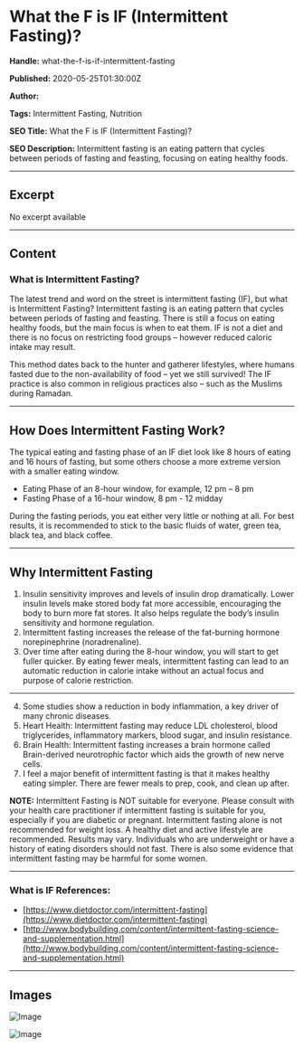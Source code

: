 # What the F is IF (Intermittent Fasting)?

**Handle:** what-the-f-is-if-intermittent-fasting

**Published:** 2020-05-25T01:30:00Z

**Author:**  

**Tags:** Intermittent Fasting, Nutrition

**SEO Title:** What the F is IF (Intermittent Fasting)?

**SEO Description:** Intermittent fasting is an eating pattern that cycles between periods of fasting and feasting, focusing on eating healthy foods.

---

## Excerpt

No excerpt available

---

## Content

### What is Intermittent Fasting?

The latest trend and word on the street is intermittent fasting (IF), but what is Intermittent Fasting? Intermittent fasting is an eating pattern that cycles between periods of fasting and feasting. There is still a focus on eating healthy foods, but the main focus is when to eat them. IF is not a diet and there is no focus on restricting food groups – however reduced caloric intake may result.

This method dates back to the hunter and gatherer lifestyles, where humans fasted due to the non-availability of food – yet we still survived! The IF practice is also common in religious practices also – such as the Muslims during Ramadan.

---

## How Does Intermittent Fasting Work?

The typical eating and fasting phase of an IF diet look like 8 hours of eating and 16 hours of fasting, but some others choose a more extreme version with a smaller eating window.

- Eating Phase of an 8-hour window, for example, 12 pm – 8 pm
- Fasting Phase of a 16-hour window, 8 pm - 12 midday

During the fasting periods, you eat either very little or nothing at all. For best results, it is recommended to stick to the basic fluids of water, green tea, black tea, and black coffee.

---

## Why Intermittent Fasting

1. Insulin sensitivity improves and levels of insulin drop dramatically. Lower insulin levels make stored body fat more accessible, encouraging the body to burn more fat stores. It also helps regulate the body’s insulin sensitivity and hormone regulation.
2. Intermittent fasting increases the release of the fat-burning hormone norepinephrine (noradrenaline).
3. Over time after eating during the 8-hour window, you will start to get fuller quicker. By eating fewer meals, intermittent fasting can lead to an automatic reduction in calorie intake without an actual focus and purpose of calorie restriction.

---

4. Some studies show a reduction in body inflammation, a key driver of many chronic diseases.
5. Heart Health: Intermittent fasting may reduce LDL cholesterol, blood triglycerides, inflammatory markers, blood sugar, and insulin resistance.
6. Brain Health: Intermittent fasting increases a brain hormone called Brain-derived neurotrophic factor which aids the growth of new nerve cells.
7. I feel a major benefit of intermittent fasting is that it makes healthy eating simpler. There are fewer meals to prep, cook, and clean up after.

**NOTE:** Intermittent Fasting is NOT suitable for everyone. Please consult with your health care practitioner if intermittent fasting is suitable for you, especially if you are diabetic or pregnant. Intermittent fasting alone is not recommended for weight loss. A healthy diet and active lifestyle are recommended. Results may vary. Individuals who are underweight or have a history of eating disorders should not fast. There is also some evidence that intermittent fasting may be harmful for some women.

---

### What is IF References:

- [https://www.dietdoctor.com/intermittent-fasting](https://www.dietdoctor.com/intermittent-fasting)
- [http://www.bodybuilding.com/content/intermittent-fasting-science-and-supplementation.html](http://www.bodybuilding.com/content/intermittent-fasting-science-and-supplementation.html)

---

## Images

![Image](undefined)

![Image](undefined)

